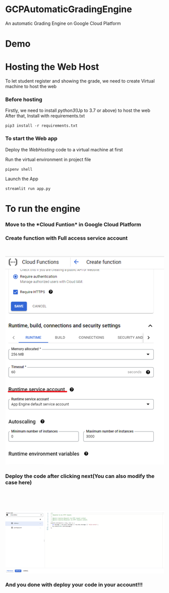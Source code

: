 # GCPAutomaticGradingEngine
An automatic Grading Engine on Google Cloud Platform
# Demo
# Hosting the Web Host
To let student register and showing the grade, we need to create Virtual machine to host the web
### Before hosting
Firstly, we need to install *python3*(Up to 3.7 or above) to host the web  
After that, Install with requirements.txt
```
pip3 install -r requirements.txt
```
### To start the Web app
Deploy the *WebHosting* code to a virtual machine at first

Run the virtual environment in project file
```
pipenv shell
```
Launch the App
```
streamlit run app.py
```

# To run the engine

<h3>Move to the *Cloud Funtion* in Google Cloud Platform</h3>

<h3>Create function with Full access service account</h3><br>

![This is an image](https://github.com/KenKam95/GCPAutomaticGradingEngine/blob/main/readme/function.PNG)

<h3>Deploy the code after clicking next(You can also modify the case here)</h3><br><br><br>

![This is an image](https://github.com/KenKam95/GCPAutomaticGradingEngine/blob/main/readme/function_deploy.PNG)

<h3>And you done with deploy your code in your account!!!</h3>
